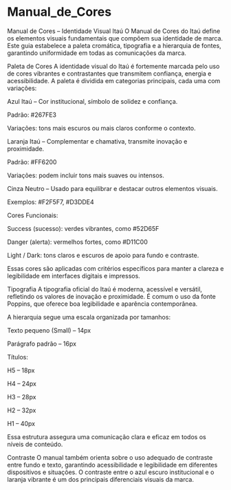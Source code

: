 # Manual_de_Cores

Manual de Cores – Identidade Visual Itaú
O Manual de Cores do Itaú define os elementos visuais fundamentais que compõem sua identidade de marca. Este guia estabelece a paleta cromática, tipografia e a hierarquia de fontes, garantindo uniformidade em todas as comunicações da marca.

Paleta de Cores
A identidade visual do Itaú é fortemente marcada pelo uso de cores vibrantes e contrastantes que transmitem confiança, energia e acessibilidade. A paleta é dividida em categorias principais, cada uma com variações:

Azul Itaú – Cor institucional, símbolo de solidez e confiança.

Padrão: #267FE3

Variações: tons mais escuros ou mais claros conforme o contexto.

Laranja Itaú – Complementar e chamativa, transmite inovação e proximidade.

Padrão: #FF6200

Variações: podem incluir tons mais suaves ou intensos.

Cinza Neutro – Usado para equilibrar e destacar outros elementos visuais.

Exemplos: #F2F5F7, #D3DDE4

Cores Funcionais:

Success (sucesso): verdes vibrantes, como #52D65F

Danger (alerta): vermelhos fortes, como #D11C00

Light / Dark: tons claros e escuros de apoio para fundo e contraste.

Essas cores são aplicadas com critérios específicos para manter a clareza e legibilidade em interfaces digitais e impressos.

Tipografia
A tipografia oficial do Itaú é moderna, acessível e versátil, refletindo os valores de inovação e proximidade. É comum o uso da fonte Poppins, que oferece boa legibilidade e aparência contemporânea.

A hierarquia segue uma escala organizada por tamanhos:

Texto pequeno (Small) – 14px

Parágrafo padrão – 16px

Títulos:

H5 – 18px

H4 – 24px

H3 – 28px

H2 – 32px

H1 – 40px

Essa estrutura assegura uma comunicação clara e eficaz em todos os níveis de conteúdo.

Contraste
O manual também orienta sobre o uso adequado de contraste entre fundo e texto, garantindo acessibilidade e legibilidade em diferentes dispositivos e situações. O contraste entre o azul escuro institucional e o laranja vibrante é um dos principais diferenciais visuais da marca.
